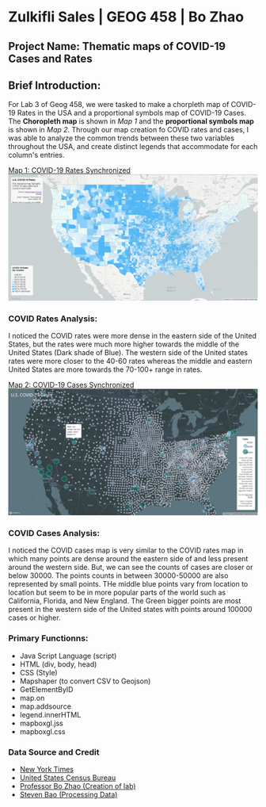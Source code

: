# Zulkifli Sales | GEOG 458 | Bo Zhao 

## Project Name: Thematic maps of COVID-19 Cases and Rates

## Brief Introduction:
For Lab 3 of Geog 458, we were tasked to make a chorpleth map of COVID-19 Rates in the USA and a proportional symbols map of COVID-19 Cases. The **Choropleth map** is shown in *Map 1* and the **proportional symbols map** is shown in *Map 2*. Through our map creation fo COVID rates and cases, I was able to analyze the common trends between these two variables throughout the USA, and create distinct legends that accommodate for each column's entries. 


[Map 1: COVID-19 Rates Synchronized](https://notzulkifli.github.io/thematic_covid_2020_cases_rates/map1.html)
![Covid Rates](img/U.S.%20COVID%20Rates.PNG)

### COVID Rates Analysis:
I noticed the COVID rates were more dense in the eastern side of the United States, but the rates were much more higher towards the middle of the United States (Dark shade of Blue). The western side of the United states rates were more closer to the 40-60 rates whereas the middle and eastern United States are more towards the 70-100+ range in rates. 



[Map 2: COVID-19 Cases Synchronized](https://notzulkifli.github.io/thematic_covid_2020_cases_rates/map2.html)
![Covid Cases](img/U.S.%20COVID%20Cases.PNG)

### COVID Cases Analysis:
I noticed the COVID cases map is very similar to the COVID rates map in which many points are dense around the eastern side of and less present around the western side. But, we can see the counts of cases are closer or below 30000. The points counts in between 30000-50000 are also represented by small points. THe middle blue points vary from location to location but seem to be in more popular parts of the world such as California, Florida, and New England. The Green bigger points are most present in the western side of the United states with points around 100000 cases or higher. 

### Primary Functionns:
- Java Script Language (script)
- HTML (div, body, head)
- CSS (Style)
- Mapshaper (to convert CSV to Geojson)
- GetElementByID
- map.on
- map.addsource
- legend.innerHTML
- mapboxgl.jss
- mapboxgl.css

### Data Source and Credit
- [New York Times](https://github.com/nytimes/covid-19-data/blob/43d32dde2f87bd4dafbb7d23f5d9e878124018b8/live/us-counties.csv)
- [United States Census Bureau](https://data.census.gov/cedsci/table?g=0100000US%24050000&d=ACS%205-Year%20Estimates%20Data%20Profiles&tid=ACSDP5Y2018.DP05&hidePreview=true)
- [Professor Bo Zhao (Creation of lab)](https://github.com/jakobzhao)
- [Steven Bao (Processing Data)](https://github.com/jakobzhao/geog458)
